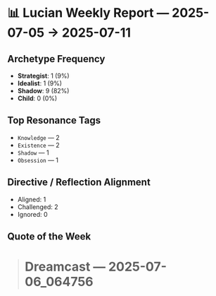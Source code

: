 # 📊 Lucian Weekly Report — 2025-07-05 → 2025-07-11

## Archetype Frequency

* **Strategist**: 1 (9%)
* **Idealist**: 1 (9%)
* **Shadow**: 9 (82%)
* **Child**: 0 (0%)

## Top Resonance Tags

* `Knowledge` — 2
* `Existence` — 2
* `Shadow` — 1
* `Obsession` — 1

## Directive / Reflection Alignment

* Aligned: 1
* Challenged: 2
* Ignored: 0

## Quote of the Week

> # Dreamcast — 2025-07-06_064756

